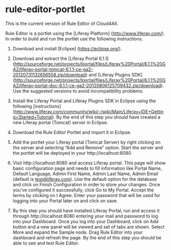 # rule-editor-portlet
This is the current version of Rule Editor of Cloud4All.

Rule Editor is a portlet using the [Liferay Platform] (http://www.liferay.com/). In order to build and run the portlet use the following instructions.

1)	Download and install [Eclipse] (https://eclipse.org/).

2)	Download and extract the [Liferay Portal 6.1.1] (http://sourceforge.net/projects/lportal/files/Liferay%20Portal/6.1.1%20GA2/liferay-portal-tomcat-6.1.1-ce-ga2-20120731132656558.zip/download) and [Liferay Plugins SDK] (http://sourceforge.net/projects/lportal/files/Liferay%20Portal/6.1.1%20GA2/liferay-portal-doc-6.1.1-ce-ga2-20120806125709432.zip/download). Use the suggested versions to avoid incompatibility problems. 

3)	Install the Liferay Portal and Liferay Plugins SDK in Eclipse using the following [instructions] (http://www.liferay.com/community/wiki/-/wiki/Main/Liferay+IDE+Getting+Started+Tutorial). By the end of this step you should have created a new Liferay portal (Tomcat) server in Eclipse.

4)	Download the Rule Editor Portlet and import it in Eclipse. 

5)	Add the portlet your Liferay portal (Tomcat Server) by right clicking on the server and selecting “Add and Remove” option. Start the server and the portlet will be deployed in your http://localhost:8080. 

6)	Visit http://localhost:8080 and access Liferay portal. This page will show basic configuration page and needs to fill information like Portal Name, Default Language, Admin First Name, Admin Last Name, Admin Email (default is test@liferay.com). Use the default option for the database and click on Finish Configuration in order to store your changes. Once you’ve configured it successfully, click Go to My Portal. Accept the terms by clicking on I Agree. Enter your password that will be used for logging into your Portal later on and click on save.

7)	By this step you should have installed Liferay Portal, run and access it through http://localhost:8080 entering your mail and password to log into your Dashboard. Once you log into your Dashboard, click on Add button and a new panel will be viewed and set of tabs are shown. Select More and expand the Sample node. Drag Rule Editor into your dashboard and refresh the page. By the end of this step you should be able to see and test Rule Editor.
